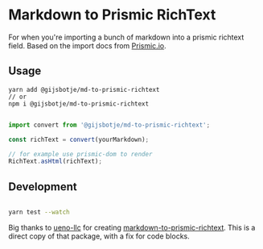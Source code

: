 # Markdown to Prismic RichText

For when you're importing a bunch of markdown into a prismic richtext field. Based on the import docs from [Prismic.io](https://user-guides.prismic.io/import/import-full-import-reference).

## Usage

```shell
yarn add @gijsbotje/md-to-prismic-richtext
// or
npm i @gijsbotje/md-to-prismic-richtext
```

```javascript 

import convert from '@gijsbotje/md-to-prismic-richtext';

const richText = convert(yourMarkdown);

// for example use prismic-dom to render
RichText.asHtml(richText);
```

## Development 

```bash 

yarn test --watch

```

Big thanks to [ueno-llc](https://github.com/ueno-llc/) for creating [markdown-to-prismic-richtext](https://github.com/ueno-llc/markdown-to-prismic-richtext).
This is a direct copy of that package, with a fix for code blocks. 